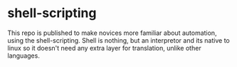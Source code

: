 # shell-scripting
This repo is published to make novices more familiar about automation, using the shell-scripting. Shell is nothing, but an interpretor and its native to linux so it doesn't need any extra layer for translation, unlike other languages.
